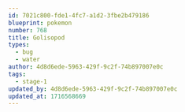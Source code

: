 ```yaml
---
id: 7021c800-fde1-4fc7-a1d2-3fbe2b479186
blueprint: pokemon
number: 768
title: Golisopod
types:
  - bug
  - water
author: 4d8d6ede-5963-429f-9c2f-74b897007e0c
tags:
  - stage-1
updated_by: 4d8d6ede-5963-429f-9c2f-74b897007e0c
updated_at: 1716568669
---
```

